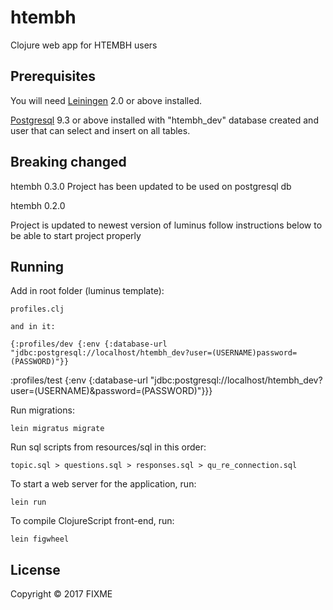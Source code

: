 # htembh

Clojure web app for HTEMBH users

## Prerequisites

You will need [Leiningen][1] 2.0 or above installed.

[Postgresql][2] 9.3 or above installed
with "htembh_dev" database created
and user that can select and insert on all tables.

[1]: https://github.com/technomancy/leiningen
[2]: https://www.postgresql.org/

## Breaking changed

htembh 0.3.0
Project has been updated to be used on postgresql db

htembh 0.2.0

Project is updated to newest version of luminus
follow instructions below to be able to start project properly


## Running

Add in root folder (luminus template):

    profiles.clj

    and in it:

    {:profiles/dev {:env {:database-url "jdbc:postgresql://localhost/htembh_dev?user=(USERNAME)password=(PASSWORD)"}}
 :profiles/test {:env {:database-url "jdbc:postgresql://localhost/htembh_dev?user=(USERNAME)&password=(PASSWORD)"}}}

    

Run migrations:

    lein migratus migrate


Run sql scripts from resources/sql in this order:

    topic.sql > questions.sql > responses.sql > qu_re_connection.sql


To start a web server for the application, run:

    lein run
    

To compile ClojureScript front-end, run:

    lein figwheel

## License

Copyright © 2017 FIXME
